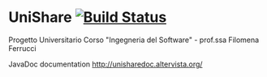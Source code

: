 # UniShare [![Build Status](https://travis-ci.org/ddevin96/UniShare.svg?branch=master)](https://travis-ci.org/ddevin96/UniShare)
Progetto Universitario
Corso "Ingegneria del Software" - prof.ssa Filomena Ferrucci

JavaDoc documentation
http://unisharedoc.altervista.org/
